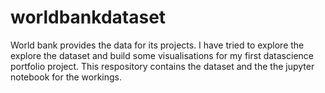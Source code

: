 # worldbankdataset
World bank provides the data for its projects. 
I have tried to explore the explore the dataset and build some visualisations for my first datascience portfolio project.
This respository contains the dataset and the the jupyter notebook for the workings.
